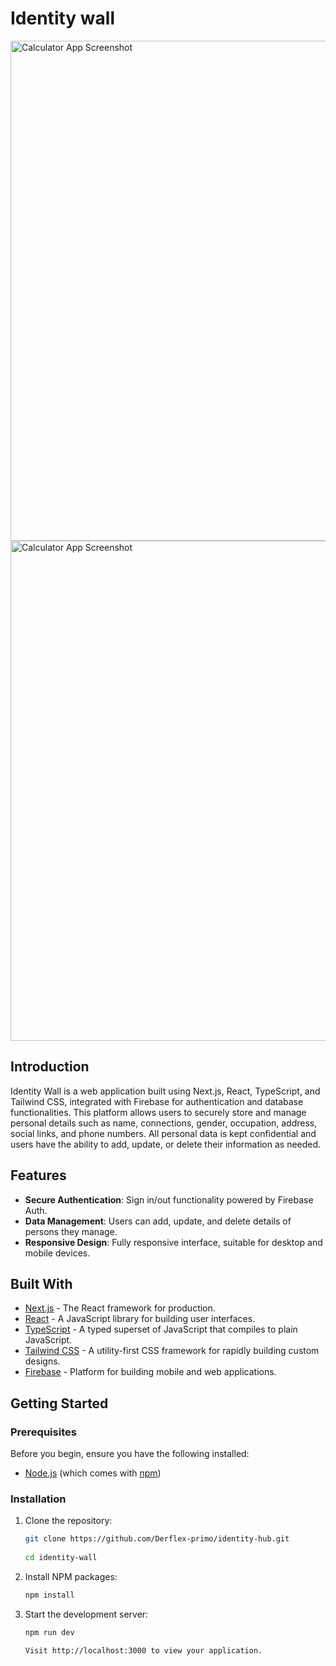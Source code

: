# Identity wall


<img src="/image copy.png" alt="Calculator App Screenshot" width="800"/>

<img src="/image.png" alt="Calculator App Screenshot" width="800"/>

## Introduction
Identity Wall is a web application built using Next.js, React, TypeScript, and Tailwind CSS, integrated with Firebase for authentication and database functionalities. This platform allows users to securely store and manage personal details such as name, connections, gender, occupation, address, social links, and phone numbers. All personal data is kept confidential and users have the ability to add, update, or delete their information as needed.

## Features
- **Secure Authentication**: Sign in/out functionality powered by Firebase Auth.
- **Data Management**: Users can add, update, and delete details of persons they manage.
- **Responsive Design**: Fully responsive interface, suitable for desktop and mobile devices.

## Built With
- [Next.js](https://nextjs.org/) - The React framework for production.
- [React](https://reactjs.org/) - A JavaScript library for building user interfaces.
- [TypeScript](https://www.typescriptlang.org/) - A typed superset of JavaScript that compiles to plain JavaScript.
- [Tailwind CSS](https://tailwindcss.com/) - A utility-first CSS framework for rapidly building custom designs.
- [Firebase](https://firebase.google.com/) - Platform for building mobile and web applications.

## Getting Started

### Prerequisites
Before you begin, ensure you have the following installed:
- [Node.js](https://nodejs.org/) (which comes with [npm](http://npmjs.com/))

### Installation
1. Clone the repository:
   ```bash
   git clone https://github.com/Derflex-primo/identity-hub.git
 
   cd identity-wall

2. Install NPM packages:
   ```bash
   npm install

3. Start the development server:
   ```bash
   npm run dev

   Visit http://localhost:3000 to view your application.
